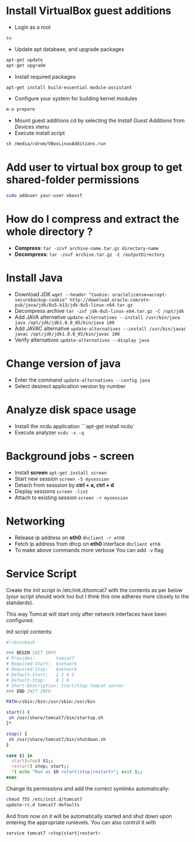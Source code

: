 # Install VirtualBox guest additions 
* Login as a root 
```bash
su
```
* Update apt database, and upgrade packages 
```bash
apt-get update
apt-get upgrade
```
* Install required packages
```bash
apt-get install build-essential module-assistant
```
* Configure your system for building kernel modules 
```bash
m-a prepare
```
* Mount guest additions cd by selecting the *Install Guest Additions* from *Devices* menu
* Execute install script
```bash
sh /media/cdrom/VBoxLinuxAdditions.run
```
# Add user to virtual box group to get shared-folder permissions
```bash
sudo adduser your-user vboxsf
```

# How do I compress and extract the whole directory ?
* **Compress**: ```tar -zcvf archive-name.tar.gz directory-name```
* **Decompress**: ```tar -zxvf archive.tar.gz -C /outputDirectory```

# Install Java
* Download JDK ```wget --header "Cookie: oraclelicense=accept-securebackup-cookie" http://download.oracle.com/otn-pub/java/jdk/8u5-b13/jdk-8u5-linux-x64.tar.gz```
* Decompress archive ```tar -zxf jdk-8u5-linux-x64.tar.gz -C /opt/jdk```
* Add JAVA alternative ```update-alternatives --install /usr/bin/java java /opt/jdk/jdk1.8.0_05/bin/java 100```
* Add JAVAC alternative ```update-alternatives --install /usr/bin/javac javac /opt/jdk/jdk1.8.0_05/bin/javac 100```
* Verify alternatives ```update-alternatives --display java```

# Change version of java
* Enter the command ```update-alternatives --config java```
* Select desirect application version by number

# Analyze disk space usage
* Install the ncdu application ```apt-get install ncdu`
* Execute analyzer ```ncdu -x -q```

# Background jobs - screen 
* Install **screen** ```apt-get install screen```
* Start new session ```screen -S mysession```
* Detach from sesssion by **ctrl + a, ctrl + d**
* Display sessions ```screen -list```
* Attach to existing session ```screen -r mysession```

# Networking 
* Release ip address on **eth0** ```dhclient -r eth0```
* Fetch ip address from dhcp on **eth0** interface ```dhclient eth0```
* To make above commands more verbose You can add ```-v``` flag

# Service Script
Create the init script in /etc/init.d/tomcat7 with the contents as per below (your script should work too but I think this one adheres more closely to the standards).

This way Tomcat will start only after network interfaces have been configured.

Init script contents:
```bash
#!/bin/bash

### BEGIN INIT INFO
# Provides:        tomcat7
# Required-Start:  $network
# Required-Stop:   $network
# Default-Start:   2 3 4 5
# Default-Stop:    0 1 6
# Short-Description: Start/Stop Tomcat server
### END INIT INFO

PATH=/sbin:/bin:/usr/sbin:/usr/bin

start() {
 sh /usr/share/tomcat7/bin/startup.sh
}*

stop() {
 sh /usr/share/tomcat7/bin/shutdown.sh
}

case $1 in
  start|stop) $1;;
  restart) stop; start;;
  *) echo "Run as $0 <start|stop|restart>"; exit 1;;
esac
```
Change its permissions and add the correct symlinks automatically:

```bash
chmod 755 /etc/init.d/tomcat7
update-rc.d tomcat7 defaults
```

And from now on it will be automatically started and shut down upon entering the appropriate runlevels. You can also control it with
```bash
service tomcat7 <stop|start|restart>
```

